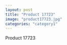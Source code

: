 ```yaml
---
layout: post
title: "Product 17723"
image: "product17723.jpg"
categories: "category1"
---
```

Product 17723
